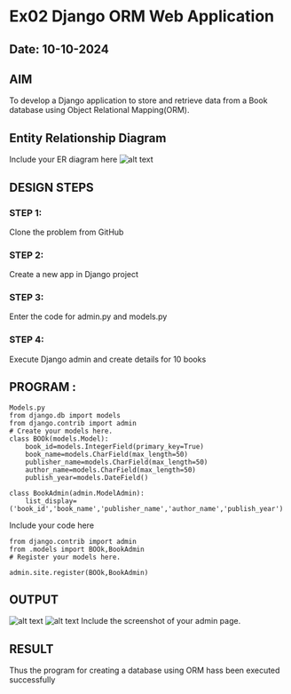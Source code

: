 # Ex02 Django ORM Web Application
## Date: 10-10-2024

## AIM
To develop a Django application to store and retrieve data from a Book database using Object Relational Mapping(ORM).

## Entity Relationship Diagram

Include your ER diagram here
![alt text](<Screenshot 2024-03-18 224541.png>)

## DESIGN STEPS

### STEP 1:
Clone the problem from GitHub

### STEP 2:
Create a new app in Django project

### STEP 3:
Enter the code for admin.py and models.py

### STEP 4:
Execute Django admin and create details for 10 books

## PROGRAM :
```
Models.py
from django.db import models
from django.contrib import admin
# Create your models here.
class BOOk(models.Model):
    book_id=models.IntegerField(primary_key=True)
    book_name=models.CharField(max_length=50)
    publisher_name=models.CharField(max_length=50)
    author_name=models.CharField(max_length=50)
    publish_year=models.DateField()

class BookAdmin(admin.ModelAdmin):
    list_display=('book_id','book_name','publisher_name','author_name','publish_year')
```    
Include your code here
```
from django.contrib import admin
from .models import BOOk,BookAdmin
# Register your models here.

admin.site.register(BOOk,BookAdmin)
```

## OUTPUT
![alt text](<Screenshot 2024-03-18 223140-1.png>)
![alt text](<Screenshot 2024-03-18 223156-1.png>)
Include the screenshot of your admin page.


## RESULT
Thus the program for creating a database using ORM hass been executed successfully
